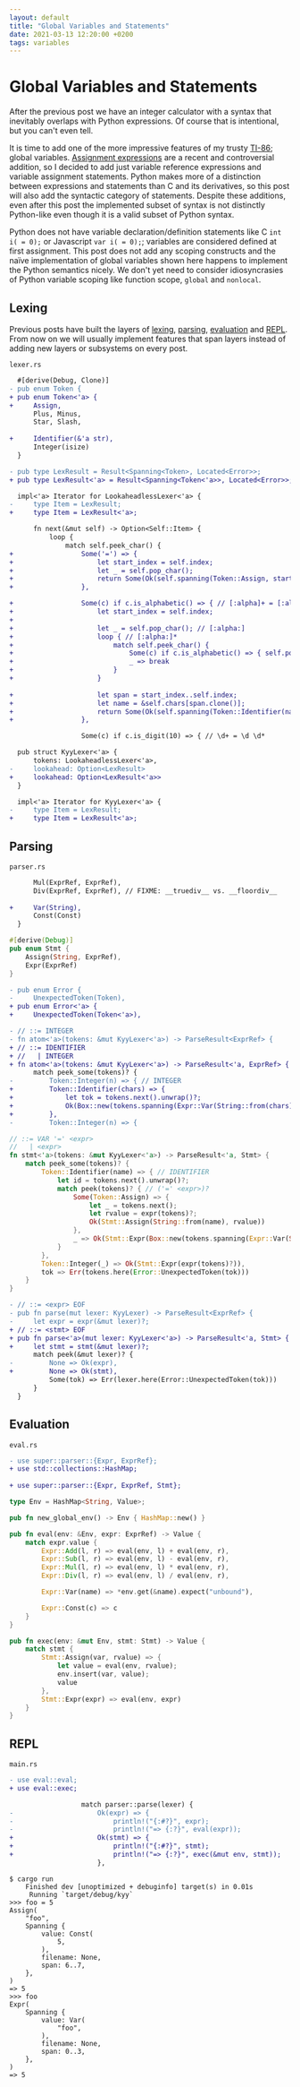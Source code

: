 ```yaml
---
layout: default
title: "Global Variables and Statements"
date: 2021-03-13 12:20:00 +0200
tags: variables
---
```


# Global Variables and Statements

After the previous post we have an integer calculator with a syntax that
inevitably overlaps with Python expressions. Of course that is intentional, but
you can't even tell.

It is time to add one of the more impressive features of my trusty [TI-86]();
global variables. [Assignment
expressions](https://www.python.org/dev/peps/pep-0572/) are a recent and
controversial addition, so I decided to add just variable reference expressions
and variable assignment statements. Python makes more of a distinction between
expressions and statements than C and its derivatives, so this post will also
add the syntactic category of statements. Despite these additions, even after
this post the implemented subset of syntax is not distinctly Python-like even
though it is a valid subset of Python syntax.

Python does not have variable declaration/definition statements like C `int i(
= 0);` or Javascript `var i( = 0);`; variables are considered defined at first
assignment. This post does not add any scoping constructs and the naïve
implementation of global variables shown here happens to implement the Python
semantics nicely. We don't yet need to consider idiosyncrasies of Python
variable scoping like function scope, `global` and `nonlocal`.

## Lexing

Previous posts have built the layers of [lexing](), [parsing](), [evaluation]()
and [REPL](). From now on we will usually implement features that span layers
instead of adding new layers or subsystems on every post.

`lexer.rs`

```diff
  #[derive(Debug, Clone)]
- pub enum Token {
+ pub enum Token<'a> {
+     Assign,
      Plus, Minus,
      Star, Slash,
       
+     Identifier(&'a str),
      Integer(isize)
  }
```

```diff
- pub type LexResult = Result<Spanning<Token>, Located<Error>>;
+ pub type LexResult<'a> = Result<Spanning<Token<'a>>, Located<Error>>;
```

```diff
  impl<'a> Iterator for LookaheadlessLexer<'a> {
-     type Item = LexResult;
+     type Item = LexResult<'a>;
```

```diff
      fn next(&mut self) -> Option<Self::Item> {
          loop {
              match self.peek_char() {
+                 Some('=') => {
+                     let start_index = self.index;
+                     let _ = self.pop_char();
+                     return Some(Ok(self.spanning(Token::Assign, start_index..self.index)));
+                 },
```

```diff
+                 Some(c) if c.is_alphabetic() => { // [:alpha]+ = [:alpha:] [:alpha:]*
+                     let start_index = self.index;
+ 
+                     let _ = self.pop_char(); // [:alpha:]
+                     loop { // [:alpha:]*
+                         match self.peek_char() {
+                             Some(c) if c.is_alphabetic() => { self.pop_char(); },
+                             _ => break
+                         }
+                     }
  
+                     let span = start_index..self.index;
+                     let name = &self.chars[span.clone()];
+                     return Some(Ok(self.spanning(Token::Identifier(name), span)));
+                 },

                  Some(c) if c.is_digit(10) => { // \d+ = \d \d*
```

```diff
  pub struct KyyLexer<'a> {
      tokens: LookaheadlessLexer<'a>,
-     lookahead: Option<LexResult>
+     lookahead: Option<LexResult<'a>>
  }
```

```diff
  impl<'a> Iterator for KyyLexer<'a> {
-     type Item = LexResult;
+     type Item = LexResult<'a>;
```

## Parsing

`parser.rs`

```diff
      Mul(ExprRef, ExprRef),
      Div(ExprRef, ExprRef), // FIXME: __truediv__ vs. __floordiv__
  
+     Var(String),
      Const(Const)
  }
```

```rust
#[derive(Debug)]
pub enum Stmt {
    Assign(String, ExprRef),
    Expr(ExprRef)
}
```

```diff
- pub enum Error {
-     UnexpectedToken(Token),
+ pub enum Error<'a> {
+     UnexpectedToken(Token<'a>),
```

```diff
- // ::= INTEGER
- fn atom<'a>(tokens: &mut KyyLexer<'a>) -> ParseResult<ExprRef> {
+ // ::= IDENTIFIER
+ //   | INTEGER
+ fn atom<'a>(tokens: &mut KyyLexer<'a>) -> ParseResult<'a, ExprRef> {
      match peek_some(tokens)? {
-         Token::Integer(n) => { // INTEGER
+         Token::Identifier(chars) => {
+             let tok = tokens.next().unwrap()?;
+             Ok(Box::new(tokens.spanning(Expr::Var(String::from(chars)), tok.span)))
+         },
-         Token::Integer(n) => {
```

```rust
// ::= VAR '=' <expr>
//   | <expr>
fn stmt<'a>(tokens: &mut KyyLexer<'a>) -> ParseResult<'a, Stmt> {
    match peek_some(tokens)? {
        Token::Identifier(name) => { // IDENTIFIER
            let id = tokens.next().unwrap()?;
            match peek(tokens)? { // ('=' <expr>)?
                Some(Token::Assign) => {
                    let _ = tokens.next();
                    let rvalue = expr(tokens)?;
                    Ok(Stmt::Assign(String::from(name), rvalue))
                },
                _ => Ok(Stmt::Expr(Box::new(tokens.spanning(Expr::Var(String::from(name)), id.span))))
            }
        },
        Token::Integer(_) => Ok(Stmt::Expr(expr(tokens)?)),
        tok => Err(tokens.here(Error::UnexpectedToken(tok)))
    }
}
```

```diff
- // ::= <expr> EOF
- pub fn parse(mut lexer: KyyLexer) -> ParseResult<ExprRef> {
-     let expr = expr(&mut lexer)?;
+ // ::= <stmt> EOF
+ pub fn parse<'a>(mut lexer: KyyLexer<'a>) -> ParseResult<'a, Stmt> {
+     let stmt = stmt(&mut lexer)?;
      match peek(&mut lexer)? {
-         None => Ok(expr),
+         None => Ok(stmt),
          Some(tok) => Err(lexer.here(Error::UnexpectedToken(tok)))
      }
  }
```

## Evaluation

`eval.rs`

```diff
- use super::parser::{Expr, ExprRef};
+ use std::collections::HashMap;
  
+ use super::parser::{Expr, ExprRef, Stmt};
```

```rust
type Env = HashMap<String, Value>;

pub fn new_global_env() -> Env { HashMap::new() }
```

```rust
pub fn eval(env: &Env, expr: ExprRef) -> Value {
    match expr.value {
        Expr::Add(l, r) => eval(env, l) + eval(env, r),
        Expr::Sub(l, r) => eval(env, l) - eval(env, r),
        Expr::Mul(l, r) => eval(env, l) * eval(env, r),
        Expr::Div(l, r) => eval(env, l) / eval(env, r),

        Expr::Var(name) => *env.get(&name).expect("unbound"),

        Expr::Const(c) => c
    }
}
```

```rust
pub fn exec(env: &mut Env, stmt: Stmt) -> Value {
    match stmt {
        Stmt::Assign(var, rvalue) => {
            let value = eval(env, rvalue);
            env.insert(var, value);
            value
        },
        Stmt::Expr(expr) => eval(env, expr)
    }
}
```

## REPL

`main.rs`

```diff
- use eval::eval;
+ use eval::exec;
```

```diff
                  match parser::parse(lexer) {
-                     Ok(expr) => {
-                         println!("{:#?}", expr);
-                         println!("=> {:?}", eval(expr));
+                     Ok(stmt) => {
+                         println!("{:#?}", stmt);
+                         println!("=> {:?}", exec(&mut env, stmt));
                      },
```

```
$ cargo run
    Finished dev [unoptimized + debuginfo] target(s) in 0.01s
     Running `target/debug/kyy`
>>> foo = 5
Assign(
    "foo",
    Spanning {
        value: Const(
            5,
        ),
        filename: None,
        span: 6..7,
    },
)
=> 5
>>> foo
Expr(
    Spanning {
        value: Var(
            "foo",
        ),
        filename: None,
        span: 0..3,
    },
)
=> 5
```

